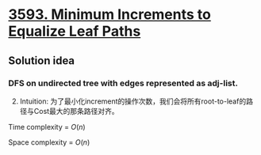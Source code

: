 # [3593. Minimum Increments to Equalize Leaf Paths](https://leetcode.com/problems/minimum-increments-to-equalize-leaf-paths/description/)

## Solution idea
### DFS on undirected tree with edges represented as adj-list.
2. Intuition: 为了最小化increment的操作次数，我们会将所有root-to-leaf的路径与Cost最大的那条路径对齐。

Time complexity = $O(n)$

Space complexity = $O(n)$
